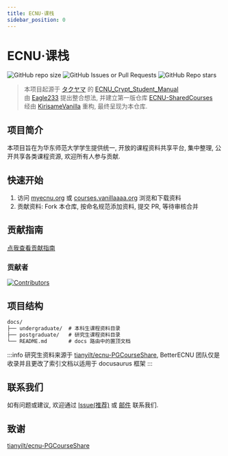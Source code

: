 ```yaml
---
title: ECNU·课栈
sidebar_position: 0
---
```

# ECNU·课栈

![GitHub repo size](https://img.shields.io/github/repo-size/BetterECNU/SharedCourses?style=for-the-badge)
![GitHub Issues or Pull Requests](https://img.shields.io/github/issues/BetterECNU/SharedCourses?style=for-the-badge&link=https%3A%2F%2Fgithub.com%2FBetterECNU%2FSharedCourses%2Fissues)
![GitHub Repo stars](https://img.shields.io/github/stars/BetterECNU/SharedCourses?style=for-the-badge)

> 本项目起源于 [タクヤマ](https://github.com/takuyamafuru) 的 [ECNU_Crypt_Student_Manual](https://github.com/BetterECNU/ECNU_Crypt_Student_Manual)  
> 由 [Eagle233](https://github.com/Eagle233Fake) 提出整合想法, 并建立第一版仓库 [ECNU-SharedCourses](https://github.com/BetterECNU/ECNU-SharedCourses)  
> 经由 [KirisameVanilla](https://github.com/KirisameVanilla) 重构, 最终呈现为本仓库.

## 项目简介

本项目旨在为华东师范大学学生提供统一, 开放的课程资料共享平台, 集中整理, 公开共享各类课程资源, 欢迎所有人参与贡献.

## 快速开始

1. 访问 [myecnu.org](https://myecnu.org) 或 [courses.vanillaaaa.org](https://courses.vanillaaaa.org) 浏览和下载资料
2. 贡献资料: Fork 本仓库, 按命名规范添加资料, 提交 PR, 等待审核合并

## 贡献指南

[点我查看贡献指南](https://github.com/BetterECNU/SharedCourses?tab=contributing-ov-file)

### 贡献者

<a href="https://github.com/betterecnu/sharedcourses/graphs/contributors">
  <img src="https://contrib.rocks/image?repo=betterecnu/sharedcourses" alt="Contributors"/>
</a>

## 项目结构

``` markdown
docs/
├── undergraduate/  # 本科生课程资料目录
├── postgraduate/   # 研究生课程资料目录
└── README.md       # docs 路由中的置顶文档
```

:::info
研究生资料来源于 [tianyilt/ecnu-PGCourseShare](https://github.com/tianyilt/ecnu-PGCourseShare), BetterECNU 团队仅是收录并且更改了索引文档以适用于 docusaurus 框架
:::

## 联系我们

如有问题或建议, 欢迎通过 [Issue(推荐)](https://github.com/BetterECNU/SharedCourses/issues) 或 [邮件](mailto:zy1834576129@outlook.com) 联系我们.

## 致谢

[tianyilt/ecnu-PGCourseShare](https://github.com/tianyilt/ecnu-PGCourseShare)
